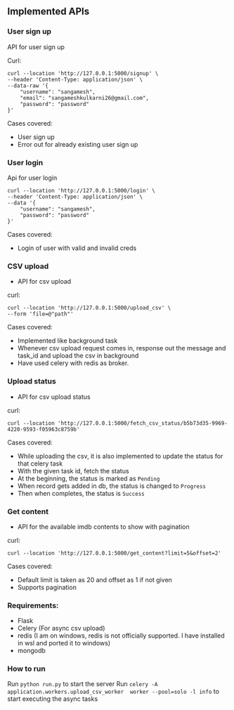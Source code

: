 ## Implemented APIs

### User sign up

  API for user sign up
   

  Curl:
  ```
  curl --location 'http://127.0.0.1:5000/signup' \
  --header 'Content-Type: application/json' \
  --data-raw '{
      "username": "sangamesh",
      "email": "sangameshkulkarni26@gmail.com",
      "password": "password"
  }'
  ```
  
Cases covered:
* User sign up
* Error out for already existing user sign up

### User login

Api for user login

```
curl --location 'http://127.0.0.1:5000/login' \
--header 'Content-Type: application/json' \
--data '{
    "username": "sangamesh",
    "password": "password"
}'
```

Cases covered:
* Login of user with valid and invalid creds

### CSV upload

* API for csv upload

curl:

```
curl --location 'http://127.0.0.1:5000/upload_csv' \
--form 'file=@"path"'
```

Cases covered:
* Implemented like background task
* Whenever csv upload request comes in, response out the message and task_id and upload the csv in background
* Have used celery with redis as broker.


### Upload status

* API for csv upload status

curl:

```
curl --location 'http://127.0.0.1:5000/fetch_csv_status/b5b73d35-9969-4220-9593-f05963c8759b'
```

Cases covered:
* While uploading the csv, it is also implemented to update the status for that celery task
* With the given task id, fetch the status
* At the beginning, the status is marked as `Pending`
* When record gets added in db, the status is changed to `Progress`
* Then when completes, the status is `Success`

  
### Get content

* API for the available imdb contents to show with pagination

curl:

```
curl --location 'http://127.0.0.1:5000/get_content?limit=5&offset=2'
```

Cases covered:
* Default limit is taken as 20 and offset as 1 if not given
* Supports pagination


### Requirements:

* Flask
* Celery (For async csv upload)
* redis (I am on windows, redis is not officially supported. I have installed in wsl and ported it to windows)
* mongodb

### How to run

Run `python run.py` to start the server
Run `celery -A application.workers.upload_csv_worker  worker --pool=solo -l info` to start executing the async tasks
